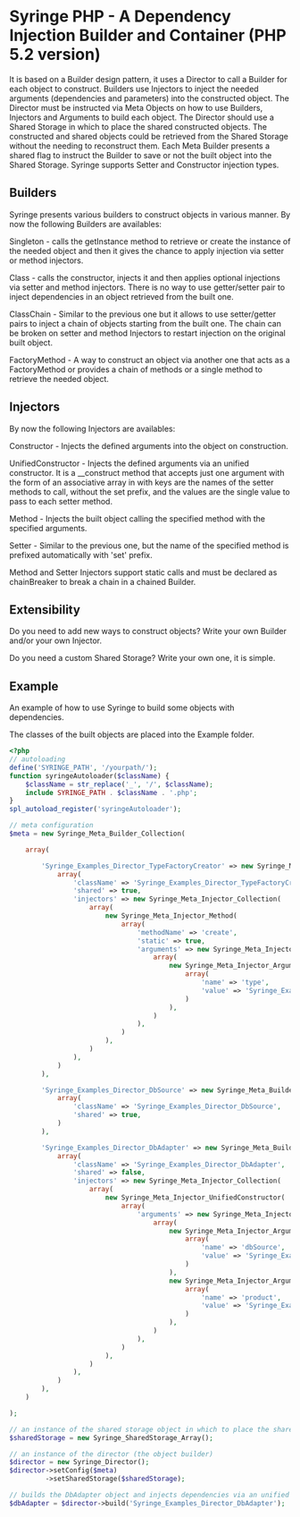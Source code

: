 Syringe PHP - A Dependency Injection Builder and Container (PHP 5.2 version)
============================================================================

It is based on a Builder design pattern, it uses a Director to call a Builder for each object to construct. 
Builders use Injectors to inject the needed arguments (dependencies and parameters) into the constructed object. 
The Director must be instructed via Meta Objects on how to use Builders, Injectors and Arguments to build each object. 
The Director should use a Shared Storage in which to place the shared constructed objects. 
The constructed and shared objects could be retrieved from the Shared Storage without the needing to reconstruct them. 
Each Meta Builder presents a shared flag to instruct the Builder to save or not the built object into the Shared Storage.
Syringe supports Setter and Constructor injection types.

Builders
--------

Syringe presents various builders to construct objects in various manner. 
By now the following Builders are availables:

Singleton - calls the getInstance method to retrieve or create the instance of the needed object and then it gives the chance to apply injection via setter or method injectors.

Class - calls the constructor, injects it and then applies optional injections via setter and method injectors. There is no way to use getter/setter pair to inject dependencies in an object retrieved from the built one.

ClassChain - Similar to the previous one but it allows to use setter/getter pairs to inject a chain of objects starting from the built one. The chain can be broken on setter and method Injectors to restart injection on the original built object.

FactoryMethod - A way to construct an object via another one that acts as a FactoryMethod or provides a chain of methods or a single method to retrieve the needed object.

Injectors
---------

By now the following Injectors are availables:

Constructor - Injects the defined arguments into the object on construction.

UnifiedConstructor - Injects the defined arguments via an unified constructor. It is a __construct method that accepts just one argument with the form of an associative array in with keys are the names of the setter methods to call, without the set prefix, and the values are the single value to pass to each setter method.

Method - Injects the built object calling the specified method with the specified arguments.

Setter - Similar to the previous one, but the name of the specified method is prefixed automatically with 'set' prefix.

Method and Setter Injectors support static calls and must be declared as chainBreaker to break a chain in a chained Builder.

Extensibility
-------------

Do you need to add new ways to construct objects? Write your own Builder and/or your own Injector. 

Do you need a custom Shared Storage? Write your own one, it is simple.

Example
-------

An example of how to use Syringe to build some objects with dependencies.

The classes of the built objects are placed into the Example folder.

```php
<?php
// autoloading
define('SYRINGE_PATH', '/yourpath/');
function syringeAutoloader($className) {
    $className = str_replace('_', '/', $className);
    include SYRINGE_PATH . $className . '.php';
}
spl_autoload_register('syringeAutoloader');

// meta configuration
$meta = new Syringe_Meta_Builder_Collection(

    array(

        'Syringe_Examples_Director_TypeFactoryCreator' => new Syringe_Meta_Builder_FactoryMethod(
            array(
                'className' => 'Syringe_Examples_Director_TypeFactoryCreator',
                'shared' => true,
                'injectors' => new Syringe_Meta_Injector_Collection(
                    array(
                        new Syringe_Meta_Injector_Method(
                            array(
                                'methodName' => 'create',
                                'static' => true,
                                'arguments' => new Syringe_Meta_Injector_Argument_Collection(
                                    array(
                                        new Syringe_Meta_Injector_Argument_String(
                                            array(
                                                'name' => 'type',
                                                'value' => 'Syringe_Examples_Director_SimpleProduct',
                                            )
                                        ),
                                    )
                                ),
                            )
                        ),
                    )
                ),
            )
        ),

        'Syringe_Examples_Director_DbSource' => new Syringe_Meta_Builder_Singleton(
            array(
                'className' => 'Syringe_Examples_Director_DbSource',
                'shared' => true,
            )
        ),

        'Syringe_Examples_Director_DbAdapter' => new Syringe_Meta_Builder_Class(
            array(
                'className' => 'Syringe_Examples_Director_DbAdapter',
                'shared' => false,
                'injectors' => new Syringe_Meta_Injector_Collection(
                    array(
                        new Syringe_Meta_Injector_UnifiedConstructor(
                            array(
                                'arguments' => new Syringe_Meta_Injector_Argument_Collection(
                                    array(
                                        new Syringe_Meta_Injector_Argument_Reference(
                                            array(
                                                'name' => 'dbSource',
                                                'value' => 'Syringe_Examples_Director_DbSource',
                                            )
                                        ),
                                        new Syringe_Meta_Injector_Argument_Reference(
                                            array(
                                                'name' => 'product',
                                                'value' => 'Syringe_Examples_Director_TypeFactoryCreator',
                                            )
                                        ),
                                    )
                                ),
                            )
                        ),
                    )
                ),
            )
        ),
    )

);

// an instance of the shared storage object in which to place the shared built objects
$sharedStorage = new Syringe_SharedStorage_Array();

// an instance of the director (the object builder)
$director = new Syringe_Director();
$director->setConfig($meta)
         ->setSharedStorage($sharedStorage);

// builds the DbAdapter object and injects dependencies via an unified constructor
$dbAdapter = $director->build('Syringe_Examples_Director_DbAdapter');
```